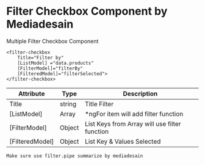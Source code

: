 # Filter Checkbox Component by Mediadesain

Multiple Filter Checkbox Component

```
<filter-checkbox
    Title="Filter by"
    [ListModel] ="data.products"
    [FilterModel]="filterBy"
    [FilteredModel]="filterSelected">
</filter-checkbox>
```


| Attribute | Type | Description |
| -- | -- | -- |
| Title | string | Title Filter |
| [ListModel] | Array | *ngFor item will add filter function |
| [FilterModel] | Object | List Keys from Array will use filter function |
| [FilteredModel] | Object | List Key & Values Selected |

`Make sure use filter.pipe summarize by mediadesain`